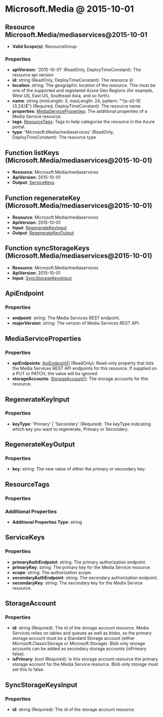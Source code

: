 # Microsoft.Media @ 2015-10-01

## Resource Microsoft.Media/mediaservices@2015-10-01
* **Valid Scope(s)**: ResourceGroup
### Properties
* **apiVersion**: '2015-10-01' (ReadOnly, DeployTimeConstant): The resource api version
* **id**: string (ReadOnly, DeployTimeConstant): The resource id
* **location**: string: The geographic location of the resource. This must be one of the supported and registered Azure Geo Regions (for example, West US, East US, Southeast Asia, and so forth).
* **name**: string {minLength: 3, maxLength: 24, pattern: "^[a-z0-9]{3,24}$"} (Required, DeployTimeConstant): The resource name
* **properties**: [MediaServiceProperties](#mediaserviceproperties): The additional properties of a Media Service resource.
* **tags**: [ResourceTags](#resourcetags): Tags to help categorize the resource in the Azure portal.
* **type**: 'Microsoft.Media/mediaservices' (ReadOnly, DeployTimeConstant): The resource type

## Function listKeys (Microsoft.Media/mediaservices@2015-10-01)
* **Resource**: Microsoft.Media/mediaservices
* **ApiVersion**: 2015-10-01
* **Output**: [ServiceKeys](#servicekeys)

## Function regenerateKey (Microsoft.Media/mediaservices@2015-10-01)
* **Resource**: Microsoft.Media/mediaservices
* **ApiVersion**: 2015-10-01
* **Input**: [RegenerateKeyInput](#regeneratekeyinput)
* **Output**: [RegenerateKeyOutput](#regeneratekeyoutput)

## Function syncStorageKeys (Microsoft.Media/mediaservices@2015-10-01)
* **Resource**: Microsoft.Media/mediaservices
* **ApiVersion**: 2015-10-01
* **Input**: [SyncStorageKeysInput](#syncstoragekeysinput)

## ApiEndpoint
### Properties
* **endpoint**: string: The Media Services REST endpoint.
* **majorVersion**: string: The version of Media Services REST API.

## MediaServiceProperties
### Properties
* **apiEndpoints**: [ApiEndpoint](#apiendpoint)[] (ReadOnly): Read-only property that lists the Media Services REST API endpoints for this resource. If supplied on a PUT or PATCH, the value will be ignored.
* **storageAccounts**: [StorageAccount](#storageaccount)[]: The storage accounts for this resource.

## RegenerateKeyInput
### Properties
* **keyType**: 'Primary' | 'Secondary' (Required): The keyType indicating which key you want to regenerate, Primary or Secondary.

## RegenerateKeyOutput
### Properties
* **key**: string: The new value of either the primary or secondary key.

## ResourceTags
### Properties
### Additional Properties
* **Additional Properties Type**: string

## ServiceKeys
### Properties
* **primaryAuthEndpoint**: string: The primary authorization endpoint.
* **primaryKey**: string: The primary key for the Media Service resource.
* **scope**: string: The authorization scope.
* **secondaryAuthEndpoint**: string: The secondary authorization endpoint.
* **secondaryKey**: string: The secondary key for the Media Service resource.

## StorageAccount
### Properties
* **id**: string (Required): The id of the storage account resource. Media Services relies on tables and queues as well as blobs, so the primary storage account must be a Standard Storage account (either Microsoft.ClassicStorage or Microsoft.Storage). Blob only storage accounts can be added as secondary storage accounts (isPrimary false).
* **isPrimary**: bool (Required): Is this storage account resource the primary storage account for the Media Service resource. Blob only storage must set this to false.

## SyncStorageKeysInput
### Properties
* **id**: string (Required): The id of the storage account resource.

